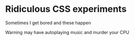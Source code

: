 # Ridiculous CSS experiments

Sometimes I get bored and these happen

Warning may have autoplaying music and murder your CPU
